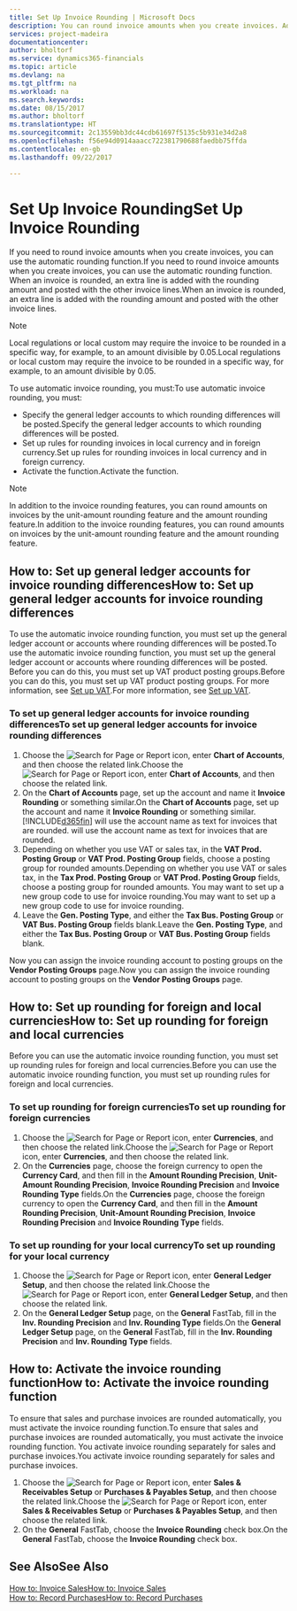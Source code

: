 ```yaml
---
title: Set Up Invoice Rounding | Microsoft Docs
description: You can round invoice amounts when you create invoices. Additionally, local regulations or custom may require you to round in a specific way, for example, to an amount divisible by 0.05.
services: project-madeira
documentationcenter: 
author: bholtorf
ms.service: dynamics365-financials
ms.topic: article
ms.devlang: na
ms.tgt_pltfrm: na
ms.workload: na
ms.search.keywords: 
ms.date: 08/15/2017
ms.author: bholtorf
ms.translationtype: HT
ms.sourcegitcommit: 2c13559bb3dc44cdb61697f5135c5b931e34d2a8
ms.openlocfilehash: f56e94d0914aaacc722381790688faedbb75ffda
ms.contentlocale: en-gb
ms.lasthandoff: 09/22/2017

---
```

# <a name="set-up-invoice-rounding"></a><span data-ttu-id="0fae4-104">Set Up Invoice Rounding</span><span class="sxs-lookup"><span data-stu-id="0fae4-104">Set Up Invoice Rounding</span></span>
<span data-ttu-id="0fae4-105">If you need to round invoice amounts when you create invoices, you can use the automatic rounding function.</span><span class="sxs-lookup"><span data-stu-id="0fae4-105">If you need to round invoice amounts when you create invoices, you can use the automatic rounding function.</span></span> <span data-ttu-id="0fae4-106">When an invoice is rounded, an extra line is added with the rounding amount and posted with the other invoice lines.</span><span class="sxs-lookup"><span data-stu-id="0fae4-106">When an invoice is rounded, an extra line is added with the rounding amount and posted with the other invoice lines.</span></span>

> [!NOTE]  
>  <span data-ttu-id="0fae4-107">Local regulations or local custom may require the invoice to be rounded in a specific way, for example, to an amount divisible by 0.05.</span><span class="sxs-lookup"><span data-stu-id="0fae4-107">Local regulations or local custom may require the invoice to be rounded in a specific way, for example, to an amount divisible by 0.05.</span></span>  
  
<span data-ttu-id="0fae4-108">To use automatic invoice rounding, you must:</span><span class="sxs-lookup"><span data-stu-id="0fae4-108">To use automatic invoice rounding, you must:</span></span>  
  
* <span data-ttu-id="0fae4-109">Specify the general ledger accounts to which rounding differences will be posted.</span><span class="sxs-lookup"><span data-stu-id="0fae4-109">Specify the general ledger accounts to which rounding differences will be posted.</span></span>  
* <span data-ttu-id="0fae4-110">Set up rules for rounding invoices in local currency and in foreign currency.</span><span class="sxs-lookup"><span data-stu-id="0fae4-110">Set up rules for rounding invoices in local currency and in foreign currency.</span></span>  
* <span data-ttu-id="0fae4-111">Activate the function.</span><span class="sxs-lookup"><span data-stu-id="0fae4-111">Activate the function.</span></span>  
  
> [!NOTE]  
>  <span data-ttu-id="0fae4-112">In addition to the invoice rounding features, you can round amounts on invoices by the unit-amount rounding feature and the amount rounding feature.</span><span class="sxs-lookup"><span data-stu-id="0fae4-112">In addition to the invoice rounding features, you can round amounts on invoices by the unit-amount rounding feature and the amount rounding feature.</span></span>  
 
## <a name="how-to-set-up-general-ledger-accounts-for-invoice-rounding-differences"></a><span data-ttu-id="0fae4-113">How to: Set up general ledger accounts for invoice rounding differences</span><span class="sxs-lookup"><span data-stu-id="0fae4-113">How to: Set up general ledger accounts for invoice rounding differences</span></span>
<span data-ttu-id="0fae4-114">To use the automatic invoice rounding function, you must set up the general ledger account or accounts where rounding differences will be posted.</span><span class="sxs-lookup"><span data-stu-id="0fae4-114">To use the automatic invoice rounding function, you must set up the general ledger account or accounts where rounding differences will be posted.</span></span> <span data-ttu-id="0fae4-115">Before you can do this, you must set up VAT product posting groups.</span><span class="sxs-lookup"><span data-stu-id="0fae4-115">Before you can do this, you must set up VAT product posting groups.</span></span> <span data-ttu-id="0fae4-116">For more information, see [Set up VAT](finance-setup-vat.md).</span><span class="sxs-lookup"><span data-stu-id="0fae4-116">For more information, see [Set up VAT](finance-setup-vat.md).</span></span>  
  
### <a name="to-set-up-general-ledger-accounts-for-invoice-rounding-differences"></a><span data-ttu-id="0fae4-117">To set up general ledger accounts for invoice rounding differences</span><span class="sxs-lookup"><span data-stu-id="0fae4-117">To set up general ledger accounts for invoice rounding differences</span></span>  
1. <span data-ttu-id="0fae4-118">Choose the ![Search for Page or Report](media/ui-search/search_small.png "Search for Page or Report icon") icon, enter **Chart of Accounts**, and then choose the related link.</span><span class="sxs-lookup"><span data-stu-id="0fae4-118">Choose the ![Search for Page or Report](media/ui-search/search_small.png "Search for Page or Report icon") icon, enter **Chart of Accounts**, and then choose the related link.</span></span>  
2. <span data-ttu-id="0fae4-119">On the **Chart of Accounts** page, set up the account and name it **Invoice Rounding** or something similar.</span><span class="sxs-lookup"><span data-stu-id="0fae4-119">On the **Chart of Accounts** page, set up the account and name it **Invoice Rounding** or something similar.</span></span> [!INCLUDE[d365fin](includes/d365fin_md.md)]<span data-ttu-id="0fae4-120"> will use the account name as text for invoices that are rounded.</span><span class="sxs-lookup"><span data-stu-id="0fae4-120"> will use the account name as text for invoices that are rounded.</span></span>  
3. <span data-ttu-id="0fae4-121">Depending on whether you use VAT or sales tax, in the **VAT Prod. Posting Group** or **VAT Prod. Posting Group** fields, choose a posting group for rounded amounts.</span><span class="sxs-lookup"><span data-stu-id="0fae4-121">Depending on whether you use VAT or sales tax, in the **Tax Prod. Posting Group** or **VAT Prod. Posting Group** fields, choose a posting group for rounded amounts.</span></span> <span data-ttu-id="0fae4-122">You may want to set up a new group code to use for invoice rounding.</span><span class="sxs-lookup"><span data-stu-id="0fae4-122">You may want to set up a new group code to use for invoice rounding.</span></span>
4. <span data-ttu-id="0fae4-123">Leave the **Gen. Posting Type**, and either the **Tax Bus. Posting Group** or **VAT Bus. Posting Group** fields blank.</span><span class="sxs-lookup"><span data-stu-id="0fae4-123">Leave the **Gen. Posting Type**, and either the **Tax Bus. Posting Group** or **VAT Bus. Posting Group** fields blank.</span></span> <!-- Why do we say to leave these blank, when there are a lot of other fields we also leave blank but don't mention? -->  
  
<span data-ttu-id="0fae4-124">Now you can assign the invoice rounding account to posting groups on the **Vendor Posting Groups** page.</span><span class="sxs-lookup"><span data-stu-id="0fae4-124">Now you can assign the invoice rounding account to posting groups on the **Vendor Posting Groups** page.</span></span>  <!-- Why only the vendor posting groups? -->

## <a name="how-to-set-up-rounding-for-foreign-and-local-currencies"></a><span data-ttu-id="0fae4-125">How to: Set up rounding for foreign and local currencies</span><span class="sxs-lookup"><span data-stu-id="0fae4-125">How to: Set up rounding for foreign and local currencies</span></span>
<span data-ttu-id="0fae4-126">Before you can use the automatic invoice rounding function, you must set up rounding rules for foreign and local currencies.</span><span class="sxs-lookup"><span data-stu-id="0fae4-126">Before you can use the automatic invoice rounding function, you must set up rounding rules for foreign and local currencies.</span></span>

### <a name="to-set-up-rounding-for-foreign-currencies"></a><span data-ttu-id="0fae4-127">To set up rounding for foreign currencies</span><span class="sxs-lookup"><span data-stu-id="0fae4-127">To set up rounding for foreign currencies</span></span>  
1. <span data-ttu-id="0fae4-128">Choose the ![Search for Page or Report](media/ui-search/search_small.png "Search for Page or Report icon") icon, enter **Currencies**, and then choose the related link.</span><span class="sxs-lookup"><span data-stu-id="0fae4-128">Choose the ![Search for Page or Report](media/ui-search/search_small.png "Search for Page or Report icon") icon, enter **Currencies**, and then choose the related link.</span></span>  
2. <span data-ttu-id="0fae4-129">On the **Currencies** page, choose the foreign currency to open the **Currency Card**, and then fill in the **Amount Rounding Precision**, **Unit-Amount Rounding Precision**, **Invoice Rounding Precision** and **Invoice Rounding Type** fields.</span><span class="sxs-lookup"><span data-stu-id="0fae4-129">On the **Currencies** page, choose the foreign currency to open the **Currency Card**, and then fill in the **Amount Rounding Precision**, **Unit-Amount Rounding Precision**, **Invoice Rounding Precision** and **Invoice Rounding Type** fields.</span></span>
  
### <a name="to-set-up-rounding-for-your-local-currency"></a><span data-ttu-id="0fae4-130">To set up rounding for your local currency</span><span class="sxs-lookup"><span data-stu-id="0fae4-130">To set up rounding for your local currency</span></span>
1. <span data-ttu-id="0fae4-131">Choose the ![Search for Page or Report](media/ui-search/search_small.png "Search for Page or Report icon") icon, enter **General Ledger Setup**, and then choose the related link.</span><span class="sxs-lookup"><span data-stu-id="0fae4-131">Choose the ![Search for Page or Report](media/ui-search/search_small.png "Search for Page or Report icon") icon, enter **General Ledger Setup**, and then choose the related link.</span></span>  
2. <span data-ttu-id="0fae4-132">On the **General Ledger Setup** page, on the **General** FastTab, fill in the **Inv. Rounding Precision** and **Inv. Rounding Type** fields.</span><span class="sxs-lookup"><span data-stu-id="0fae4-132">On the **General Ledger Setup** page, on the **General** FastTab, fill in the **Inv. Rounding Precision** and **Inv. Rounding Type** fields.</span></span>  

## <a name="how-to-activate-the-invoice-rounding-function"></a><span data-ttu-id="0fae4-133">How to: Activate the invoice rounding function</span><span class="sxs-lookup"><span data-stu-id="0fae4-133">How to: Activate the invoice rounding function</span></span>  
<span data-ttu-id="0fae4-134">To ensure that sales and purchase invoices are rounded automatically, you must activate the invoice rounding function.</span><span class="sxs-lookup"><span data-stu-id="0fae4-134">To ensure that sales and purchase invoices are rounded automatically, you must activate the invoice rounding function.</span></span> <span data-ttu-id="0fae4-135">You activate invoice rounding separately for sales and purchase invoices.</span><span class="sxs-lookup"><span data-stu-id="0fae4-135">You activate invoice rounding separately for sales and purchase invoices.</span></span>

1. <span data-ttu-id="0fae4-136">Choose the ![Search for Page or Report](media/ui-search/search_small.png "Search for Page or Report icon") icon, enter **Sales & Receivables Setup** or **Purchases & Payables Setup**, and then choose the related link.</span><span class="sxs-lookup"><span data-stu-id="0fae4-136">Choose the ![Search for Page or Report](media/ui-search/search_small.png "Search for Page or Report icon") icon, enter **Sales & Receivables Setup** or **Purchases & Payables Setup**, and then choose the related link.</span></span>  
2. <span data-ttu-id="0fae4-137">On the **General** FastTab, choose the **Invoice Rounding** check box.</span><span class="sxs-lookup"><span data-stu-id="0fae4-137">On the **General** FastTab, choose the **Invoice Rounding** check box.</span></span>  
  
## <a name="see-also"></a><span data-ttu-id="0fae4-138">See Also</span><span class="sxs-lookup"><span data-stu-id="0fae4-138">See Also</span></span>  
[<span data-ttu-id="0fae4-139">How to: Invoice Sales</span><span class="sxs-lookup"><span data-stu-id="0fae4-139">How to: Invoice Sales</span></span>](sales-how-invoice-sales.md)  
[<span data-ttu-id="0fae4-140">How to: Record Purchases</span><span class="sxs-lookup"><span data-stu-id="0fae4-140">How to: Record Purchases</span></span>](purchasing-how-record-purchases.md)
